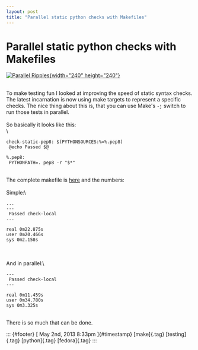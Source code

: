 ```yaml
---
layout: post
title: "Parallel static python checks with Makefiles"
---
```



Parallel static python checks with Makefiles
============================================

[![Parallel
Ripples](http://farm4.staticflickr.com/3504/3204599860_190ecdfe34_m.jpg){width="240"
height="240"}](http://www.flickr.com/photos/treborinato/3204599860/ "Parallel Ripples von Robert Otani bei Flickr")

\
To make testing fun I looked at improving the speed of static syntax
checks.\
The latest incarnation is now using make targets to represent a specific
checks. The nice thing about this is, that you can use Make's `-j`
switch to run those tests in parallel.\
\
So basically it looks like this:\
\

    check-static-pep8: $(PYTHONSOURCES:%=%.pep8)
     @echo Passed $@

    %.pep8:
     PYTHONPATH=. pep8 -r "$*"

\
The complete makefile is
[here](https://gitorious.org/ovirt/igord/blobs/master/Makefile.check)
and the numbers:\
\
Simple:\

    ...
    ---
     Passed check-local
    ---

    real 0m22.875s
    user 0m20.466s
    sys 0m2.158s

\
\
And in parallel:\

    ---
     Passed check-local
    ---

    real 0m11.459s
    user 0m34.780s
    sys 0m3.325s

\
There is so much that can be done.

::: {#footer}
[ May 2nd, 2013 8:33pm ]{#timestamp} [make]{.tag} [testing]{.tag}
[python]{.tag} [fedora]{.tag}
:::
